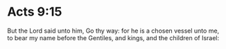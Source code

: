 # Acts 9:15

But the Lord said unto him, Go thy way: for he is a chosen vessel unto me, to bear my name before the Gentiles, and kings, and the children of Israel: